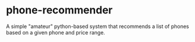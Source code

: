 # phone-recommender
A simple "amateur" python-based system that recommends a list of phones based on a given phone and price range.
